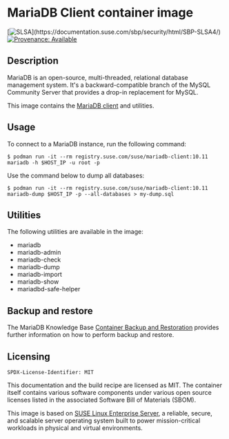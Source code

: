 # MariaDB Client container image

[![SLSA](https://img.shields.io/badge/SLSA_(v1.0)-Build_L3-Green)](https://documentation.suse.com/sbp/security/html/SBP-SLSA4/)
[![Provenance: Available](https://img.shields.io/badge/Provenance-Available-Green)](https://documentation.suse.com/container/all/html/Container-guide/index.html#container-verify)

## Description

MariaDB is an open-source, multi-threaded, relational database management system. It's a backward-compatible branch of the MySQL Community Server that provides a drop-in replacement for MySQL.

This image contains the [MariaDB client](https://mariadb.com/kb/en/mariadb-command-line-client/) and utilities.

## Usage

To connect to a MariaDB instance, run the following command:

```ShellSession
$ podman run -it --rm registry.suse.com/suse/mariadb-client:10.11 mariadb -h $HOST_IP -u root -p
```

Use the command below to dump all databases:

```ShellSession
$ podman run -it --rm registry.suse.com/suse/mariadb-client:10.11 mariadb-dump $HOST_IP -p --all-databases > my-dump.sql
```

## Utilities

The following utilities are available in the image:

- mariadb
- mariadb-admin
- mariadb-check
- mariadb-dump
- mariadb-import
- mariadb-show
- mariadbd-safe-helper

## Backup and restore

The MariaDB Knowledge Base [Container Backup and Restoration](https://mariadb.com/kb/en/container-backup-and-restoration/) provides further information on how to perform backup and restore.

## Licensing

`SPDX-License-Identifier: MIT`

This documentation and the build recipe are licensed as MIT.
The container itself contains various software components under various open source licenses listed in the associated
Software Bill of Materials (SBOM).

This image is based on [SUSE Linux Enterprise Server](https://www.suse.com/products/server/), a reliable,
secure, and scalable server operating system built to power mission-critical workloads in physical and virtual environments.